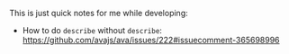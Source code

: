 This is just quick notes for me while developing:

- How to do `describe` without `describe`:
  https://github.com/avajs/ava/issues/222#issuecomment-365698996
